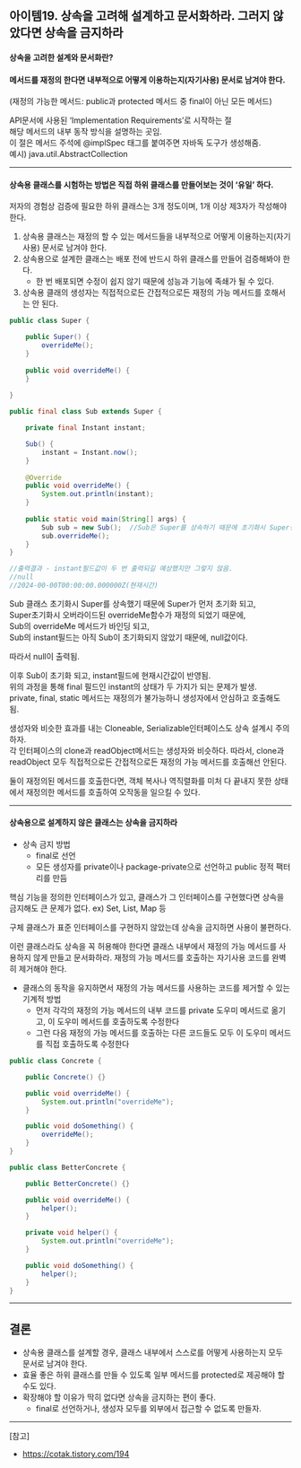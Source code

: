 ## 아이템19. 상속을 고려해 설계하고 문서화하라. 그러지 않았다면 상속을 금지하라


#### 상속을 고려한 설계와 문서화란?

#### 메서드를 재정의 한다면 내부적으로 어떻게 이용하는지(자기사용) 문서로 남겨야 한다.  
(재정의 가능한 메서드: public과 protected 메서드 중 final이 아닌 모든 메서드)

API문서에 사용된 ‘Implementation Requirements’로 시작하는 절  
해당 메서드의 내부 동작 방식을 설명하는 곳임.  
이 절은 메서드 주석에 @implSpec 태그를 붙여주면 자바독 도구가 생성해줌.  
예시) java.util.AbstractCollection 

---
#### 상속용 클래스를 시험하는 방법은 직접 하위 클래스를 만들어보는 것이 **‘유일’** 하다.

저자의 경험상 검증에 필요한 하위 클래스는 3개 정도이며, 1개 이상 제3자가 작성해야 한다. 

1. 상속용 클래스는 재정의 할 수 있는 메서드들을 내부적으로 어떻게 이용하는지(자기사용) 문서로 남겨야 한다.
2. 상속용으로 설계한 클래스는 배포 전에 반드시 하위 클래스를 만들어 검증해봐야 한다.
    - 한 번 배포되면 수정이 쉽지 않기 때문에 성능과 기능에 족쇄가 될 수 있다.
3. 상속용 클래의 생성자는 직접적으로든 간접적으로든 재정의 가능 메서드를 호해서는 안 된다.

```java
public class Super {

	public Super() {
		overrideMe();
	}
	
	public void overrideMe() {
	}
	
}
```
```java
public final class Sub extends Super {

	private final Instant instant;

	Sub() {
		instant = Instant.now();
	}	
	
	@Override
	public void overrideMe() {
		System.out.println(instant);
	}
	
	public static void main(String[] args) {
		Sub sub = new Sub();  //Sub은 Super를 상속하기 때문에 초기화시 Super생성자를 먼저 호출
		sub.overrideMe();
	}
}

//출력결과 - instant필드값이 두 번 출력되길 예상했지만 그렇지 않음.
//null
//2024-00-00T00:00:00.000000Z(현재시간)
```

Sub 클래스 초기화시 Super를 상속했기 때문에 Super가 먼저 초기화 되고,  
Super초기화시 오버라이드된 overrideMe함수가 재정의 되었기 때문에,  
Sub의 overrideMe 메서드가 바인딩 되고,  
Sub의 instant필드는 아직 Sub이 초기화되지 않았기 때문에, null값이다. 

따라서 null이 출력됨.

이후 Sub이 초기화 되고, instant필드에 현재시간값이 반영됨.  
위의 과정을 통해 final 필드인 instant의 상태가 두 가지가 되는 문제가 발생.  
private, final, static 메서드는 재정의가 불가능하니 생성자에서 안심하고 호출해도 됨.  

생성자와 비슷한 효과를 내는 Cloneable, Serializable인터페이스도 상속 설계시 주의하자.  
각 인터페이스의 clone과 readObject메서드는 생성자와 비슷하다. 따라서, clone과 readObject 모두 직접적으로든 간접적으로든 재정의 가능 메서드를 호출해선 안된다.  

둘이 재정의된 메서드를 호출한다면, 객체 복사나 역직렬화를 미처 다 끝내지 못한 상태에서 재정의한 메서드를 호출하여 오작동을 일으킬 수 있다.

---
#### 상속용으로 설계하지 않은 클래스는 상속을 금지하라

- 상속 금지 방법
  - final로 선언
  - 모든 생성자를 private이나 package-private으로 선언하고 public 정적 팩터리를 만듬

핵심 기능을 정의한 인터페이스가 있고, 클래스가 그 인터페이스를 구현했다면 상속을 금지해도 큰 문제가 없다.  ex) Set, List, Map 등

구체 클래스가 표준 인터페이스를 구현하지 않았는데 상속을 금지하면 사용이 불편하다.

이런 클래스라도 상속을 꼭 허용해야 한다면 클래스 내부에서 재정의 가능 메서드를 사용하지 않게 만들고 문서화하라. 재정의 가능 메서드를 호출하는 자기사용 코드를 완벽히 제거해야 한다.

- 클래스의 동작을 유지하면서 재정의 가능 메서드를 사용하는 코드를 제거할 수 있는 기계적 방법
  - 먼저 각각의 재정의 가능 메서드의 내부 코드를 private 도우미 메서드로 옮기고, 이 도우미 메서드를 호출하도록 수정한다
  - 그런 다음 재정의 가능 메서드를 호출하는 다른 코드들도 모두 이 도우미 메서드를 직접 호출하도록 수정한다

```java
public class Concrete {

    public Concrete() {}

    public void overrideMe() {
        System.out.println("overrideMe");
    }

    public void doSomething() {
        overrideMe();
    }
}
```
```java
public class BetterConcrete {

    public BetterConcrete() {}

    public void overrideMe() {
        helper();
    }

    private void helper() {
        System.out.println("overrideMe");
    }

    public void doSomething() {
        helper();
    }
}
```


---
## 결론
- 상속용 클래스를 설계할 경우, 클래스 내부에서 스스로를 어떻게 사용하는지 모두 문서로 남겨야 한다.
- 효율 좋은 하위 클래스를 만들 수 있도록 일부 메서드를 protected로 제공해야 할 수도 있다.
- 확장해야 할 이유가 딱히 없다면 상속을 금지하는 편이 좋다.
    - final로 선언하거나, 생성자 모두를 외부에서 접근할 수 없도록 만들자.


---
[참고]
- https://cotak.tistory.com/194